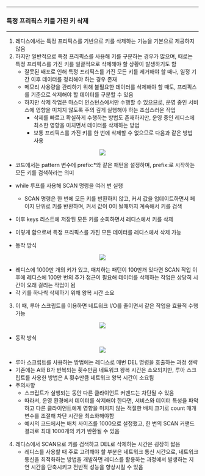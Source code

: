 -----
### 특정 프리픽스 키를 가진 키 삭제
-----
1. 레디스에서는 특정 프리픽스를 기반으로 키를 삭제하는 기능을 기본으로 제공하지 않음
2. 하지만 일반적으로 특정 프리픽스를 사용해 키를 구분하는 경우가 많으며, 때로는 특정 프리픽스를 가진 키를 일괄적으로 삭제해야 할 상황이 발생하기도 함
   - 잘못된 배포로 인해 특정 프리픽스를 가진 모든 키를 제거해야 할 때나, 일정 기간 이후 데이터를 정리해야 하는 경우 존재
   - 메모리 사용량을 관리하기 위해 불필요한 데이터를 삭제해야 할 때도, 프리픽스를 기준으로 삭제해야 할 데이터를 구분할 수 있음
   - 하지만 삭제 작업은 마스터 인스턴스에서만 수행할 수 있으므로, 운영 중인 서비스에 영향을 미치지 않도록 주의 깊게 실행해야 하는 조심스러운 작업
     + 삭제를 빠르고 확실하게 수행하는 방법도 존재하지만, 운영 중인 레디스에 최소한 영향을 미치면서 데이터를 삭제하는 방법
     + 보통 프리픽스를 가진 키를 한 번에 삭제할 수 없으므로 다음과 같은 방법 사용
<div align="center">
<img src="https://github.com/user-attachments/assets/45937c50-c6f8-4bef-87c5-3efbfa7cc10d">
</div>

   - 코드에서는 pattern 변수에 prefix:*와 같은 패턴을 설정하며, prefix:로 시작하는 모든 키를 검색하라는 의미
   - while 루프를 사용해 SCAN 명령을 여러 번 실행
     + SCAN 명령은 한 번에 모든 키를 반환하지 않고, 커서 값을 업데이트하면서 페이지 단위로 키를 반환하며, 커서 값이 0이 될때까지 계속해서 키를 검색

   - 이후 keys 리스트에 저장된 모든 키를 순회하면서 레디스에서 키를 삭제
   - 이렇게 함으로써 특정 프리픽스를 가진 모든 데이터를 레디스에서 삭제 가능

   - 동작 방식
<div align="center">
<img src="https://github.com/user-attachments/assets/96728923-2d46-4176-b454-933af455fabf">
</div>

   - 레디스에 1000만 개의 키가 있고, 매치하는 패턴이 100만개 있다면 SCAN 작업 이후에 레디스에 100만 번의 추가 접근이 필요해 데이터를 삭제하는 작업은 상당히 시간이 오래 걸리는 작업이 됨
   - 각 키를 하나씩 삭제하기 위해 왕복 시간 소요

3. 이 때, 루아 스크립트를 이용하면 네트워크 I/O를 줄이면서 같은 작업을 효율적 수행 가능
<div align="center">
<img src="https://github.com/user-attachments/assets/9c4b73d4-cb90-487d-93d0-1246ddb9455e">
</div>

   - 동작 방식
<div align="center">
<img src="https://github.com/user-attachments/assets/4ebc89aa-0808-4012-b97a-0301b784a736">
</div>

   - 루아 스크립트를 사용하는 방법에는 레디스로 매번 DEL 명령을 호출하는 과정 생략
   - 기존에는 A와 B가 반복되는 횟수만큼 네트워크 왕복 시간은 소요되지만, 루아 스크립트를 사용한 방법은 A 횟수만큼 네트워크 왕복 시간이 소요됨
   - 주의사항
     + 스크립트가 실행되는 동안 다른 클라이언트 커맨드는 차단될 수 있음
     + 따라서, 운영 환경에서 데이터를 삭제해야 한다면, 서비스와 데이터 특성을 파악하고 다른 클라이언트에게 영향을 미치지 않는 적절한 배치 크기로 count 매개변수를 조절해 차단 시간을 최소화해야함
     + 예시의 코드에서는 배치 사이즈를 1000으로 설정했고, 한 번의 SCAN 커맨드 결과로 최대 1000개의 키가 반환될 수 있음

4. 레디스에서 SCAN으로 키를 검색하고 DEL로 삭제하는 시간은 굉장히 짧음
   - 레디스를 사용할 때 주로 고려해야 할 부분은 네트워크 통신 시간으로, 네트워크 통신을 최적화하는 방법을 개발하면 레디스를 활용하는 과정에서 발생하는 지연 시간을 단축시키고 전반적 성능을 향상시킬 수 있음


